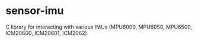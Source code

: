 # sensor-imu
C library for interacting with various IMUs (MPU6000, MPU6050, MPU6500, ICM20600, ICM20601, ICM2062)

